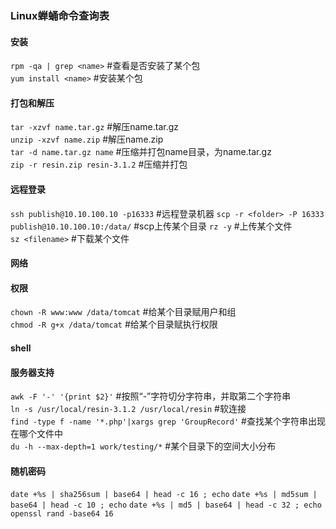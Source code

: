 ### Linux蝉蛹命令查询表

#### 安装
`rpm -qa | grep <name>` #查看是否安装了某个包<br/>
`yum install <name>` #安装某个包<br/>

#### 打包和解压
`tar -xzvf name.tar.gz` #解压name.tar.gz<br/>
`unzip -xzvf name.zip` #解压name.zip<br/>
`tar -d name.tar.gz name` #压缩并打包name目录，为name.tar.gz<br/>
`zip -r resin.zip resin-3.1.2` #压缩并打包

#### 远程登录
`ssh publish@10.10.100.10 -p16333` #远程登录机器
`scp -r <folder> -P 16333 publish@10.10.100.10:/data/` #scp上传某个目录
`rz -y` #上传某个文件<br/>
`sz <filename>` #下载某个文件<br/>

#### 网络

#### 权限
`chown -R www:www /data/tomcat` #给某个目录赋用户和组<br/>
`chmod -R g+x /data/tomcat` #给某个目录赋执行权限<br/>

#### shell

#### 服务器支持
`awk -F '-' '{print $2}'` #按照“-”字符切分字符串，并取第二个字符串<br/>
`ln -s /usr/local/resin-3.1.2 /usr/local/resin` #软连接<br/>
`find -type f -name '*.php'|xargs grep 'GroupRecord'` #查找某个字符串出现在哪个文件中<br/>
`du -h --max-depth=1 work/testing/*` #某个目录下的空间大小分布<br/>

#### 随机密码
`date +%s | sha256sum | base64 | head -c 16 ; echo` 
`date +%s | md5sum | base64 | head -c 10 ; echo`
`date +%s | md5 | base64 | head -c 32 ; echo`
`openssl rand -base64 16`